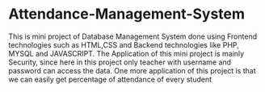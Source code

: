 # Attendance-Management-System
This is mini project of Database Management System done using Frontend technologies such as HTML,CSS and Backend technologies like PHP, MYSQL and JAVASCRIPT.
The Application of this mini project is mainly Security, since here in this project only teacher with username and password can access the data. 
One more application of this project is that we can easily get percentage of attendance of every student
